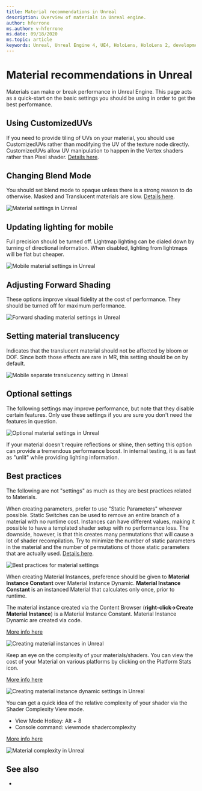 ```yaml
---
title: Material recommendations in Unreal
description: Overview of materials in Unreal engine.
author: hferrone
ms.author: v-hferrone
ms.date: 09/18/2020
ms.topic: article
keywords: Unreal, Unreal Engine 4, UE4, HoloLens, HoloLens 2, development, materials, documentation, guides, features, holograms, game development
---
```



# Material recommendations in Unreal

Materials can make or break performance in Unreal Engine. This page acts as a quick-start on the basic settings you should be using in order to get the best performance.

## Using CustomizedUVs

If you need to provide tiling of UVs on your material, you should use CustomizedUVs rather than modifying the UV of the texture node directly. CustomizedUVs allow UV manipulation to happen in the Vertex shaders rather than Pixel shader. [Details here](https://docs.unrealengine.com/Platforms/Mobile/Materials/index.html).

<!-- TODO: Get better images for this section -->

## Changing Blend Mode

You should set blend mode to opaque unless there is a strong reason to do otherwise. Masked and Translucent materials are slow. [Details here](https://docs.unrealengine.com/Platforms/Mobile/Materials/index.html).

![Material settings in Unreal](images/unreal-materials-img-02.jpg)

## Updating lighting for mobile

Full precision should be turned off. Lightmap lighting can be dialed down by turning of directional information. When disabled, lighting from lightmaps will be flat but cheaper.

![Mobile material settings in Unreal](images/unreal-materials-img-03.jpg)

## Adjusting Forward Shading

These options improve visual fidelity at the cost of performance. They should be turned off for maximum performance.

![Forward shading material settings in Unreal](images/unreal-materials-img-04.jpg)

## Setting material translucency

Indicates that the translucent material should not be affected by bloom or DOF. Since both those effects are rare in MR, this setting should be on by default.

![Mobile separate translucency setting in Unreal](images/unreal-materials-img-05.jpg)

## Optional settings

The following settings may improve performance, but note that they disable certain features. Only use these settings if you are sure you don't need the features in question.

![Optional material settings in Unreal](images/unreal-materials-img-06.jpg)

If your material doesn't require reflections or shine, then setting this option can provide a tremendous performance boost. In internal testing, it is as fast as "unlit" while providing lighting information.

## Best practices

The following are not "settings" as much as they are best practices related to Materials.

When creating parameters, prefer to use "Static Parameters" wherever possible. Static Switches can be used to remove an entire branch of a material with no runtime cost. Instances can have different values, making it possible to have a templated shader setup with no performance loss. The downside, however, is that this creates many permutations that will cause a lot of shader recompilation. Try to minimize the number of static parameters in the material and the number of permutations of those static parameters that are actually used. [Details here](https://docs.unrealengine.com/Engine/Rendering/Materials/ExpressionReference/Parameters/index.html#staticswitchparameter).

![Best practices for material settings](images/unreal-materials-img-07.jpg)

When creating Material Instances, preference should be given to **Material Instance Constant** over Material Instance Dynamic. **Material Instance Constant** is an instanced Material that calculates only once, prior to runtime.

The material instance created via the Content Browser (**right-click→Create Material Instance**) is a Material Instance Constant. Material Instance Dynamic are created via code. 

[More info here](https://docs.unrealengine.com/Engine/Rendering/Materials/MaterialInstances/index.html)

![Creating material instances in Unreal](images/unreal-materials-img-08.jpg)

Keep an eye on the complexity of your materials/shaders. You can view the cost of your Material on various platforms by clicking on the Platform Stats icon.

[More info here](https://docs.unrealengine.com/Platforms/Mobile/Materials/index.html)

![Creating material instance dynamic settings in Unreal](images/unreal-materials-img-09.png)

You can get a quick idea of the relative complexity of your shader via the Shader Complexity View mode.

* View Mode Hotkey: Alt + 8
* Console command: viewmode shadercomplexity

[More info here](https://docs.unrealengine.com/Engine/UI/LevelEditor/Viewports/ViewModes/index.html)

![Material complexity in Unreal](images/unreal-materials-img-10.png)

## See also
<!-- TODO: Add additional links -->
* 
